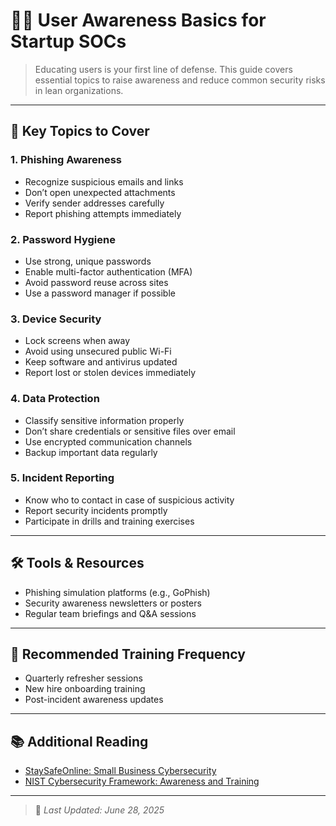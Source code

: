 # 🧑‍🏫 User Awareness Basics for Startup SOCs

> Educating users is your first line of defense. This guide covers essential topics to raise awareness and reduce common security risks in lean organizations.

---

## 🎯 Key Topics to Cover

### 1. Phishing Awareness

- Recognize suspicious emails and links  
- Don’t open unexpected attachments  
- Verify sender addresses carefully  
- Report phishing attempts immediately

### 2. Password Hygiene

- Use strong, unique passwords  
- Enable multi-factor authentication (MFA)  
- Avoid password reuse across sites  
- Use a password manager if possible

### 3. Device Security

- Lock screens when away  
- Avoid using unsecured public Wi-Fi  
- Keep software and antivirus updated  
- Report lost or stolen devices immediately

### 4. Data Protection

- Classify sensitive information properly  
- Don’t share credentials or sensitive files over email  
- Use encrypted communication channels  
- Backup important data regularly

### 5. Incident Reporting

- Know who to contact in case of suspicious activity  
- Report security incidents promptly  
- Participate in drills and training exercises

---

## 🛠️ Tools & Resources

- Phishing simulation platforms (e.g., GoPhish)  
- Security awareness newsletters or posters  
- Regular team briefings and Q&A sessions

---

## 📅 Recommended Training Frequency

- Quarterly refresher sessions  
- New hire onboarding training  
- Post-incident awareness updates

---

## 📚 Additional Reading

- [StaySafeOnline: Small Business Cybersecurity](https://staysafeonline.org/resource/small-business/)  
- [NIST Cybersecurity Framework: Awareness and Training](https://csrc.nist.gov/publications/detail/sp/800-50/final)  

---

> 🔄 _Last Updated: June 28, 2025_
